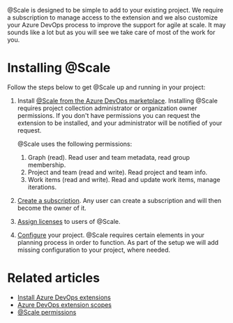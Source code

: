 @Scale is designed to be simple to add to your existing project. We require a subscription to manage access to the extension and we also customize your Azure DevOps process to improve the support for agile at scale. It may sounds like a lot but as you will see we take care of most of the work for you.

# Installing @Scale 

Follow the steps below to get @Scale up and running in your project:

1. Install [@Scale from the Azure DevOps marketplace](https://marketplace.visualstudio.com/items?itemName=solidify.solidify-scale). Installing @Scale requires project collection administrator or organization owner permissions. If you don't have permissions you can request the extension to be installed, and your administrator will be notified of your request.

   @Scale uses the following permissions:

   1. Graph (read). Read user and team metadata, read group membership.
   1. Project and team (read and write). Read project and team info.
   1. Work items (read and write). Read and update work items, manage iterations.

1. [Create a subscription](/docs/Administration/Subscription-management.md). Any user can create a subscription and will then become the owner of it.
1. [Assign licenses](/docs/Administration/Manage-licenses.md) to users of @Scale. 
1. [Configure](/docs/Administration/Configuration-and-customization.md) your project. @Scale requires certain elements in your planning process in order to function. As part of the setup we will add missing configuration to your project, where needed.

# Related articles
* [Install Azure DevOps extensions](https://docs.microsoft.com/en-us/azure/devops/marketplace/install-extension)
* [Azure DevOps extension scopes](https://docs.microsoft.com/en-us/azure/devops/extend/develop/manifest?view=azure-devops#scopes)
* [@Scale permissions](/docs/Administration/Permissions.md)
